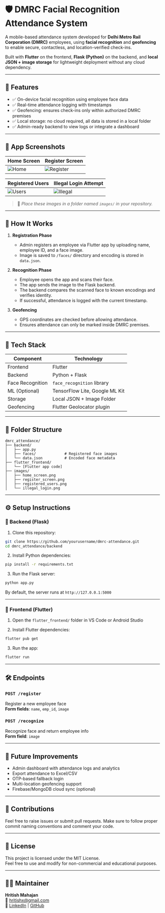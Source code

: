 # 🛡️ DMRC Facial Recognition Attendance System

A mobile-based attendance system developed for **Delhi Metro Rail Corporation (DMRC)** employees, using **facial recognition** and **geofencing** to enable secure, contactless, and location-verified check-ins.

Built with **Flutter** on the frontend, **Flask (Python)** on the backend, and **local JSON + image storage** for lightweight deployment without any cloud dependency.

---

## 🚀 Features

- ✅ On-device facial recognition using employee face data  
- ✅ Real-time attendance logging with timestamps  
- ✅ Geofencing: ensures check-ins only within authorized DMRC premises  
- ✅ Local storage: no cloud required, all data is stored in a local folder  
- ✅ Admin-ready backend to view logs or integrate a dashboard  

---

## 📸 App Screenshots

| Home Screen | Register Screen |
|-------------|-----------------|
| ![Home](./assets/home.PNG) | ![Register](./assets/register.png) |

| Registered Users | Illegal Login Attempt |
|------------------|------------------------|
| ![Users](assets/registered_users.png) | ![Illegal](assets/illegal_login.png) |

> 📝 *Place these images in a folder named `images/` in your repository.*

---

## 🧠 How It Works

1. **Registration Phase**  
   - Admin registers an employee via Flutter app by uploading name, employee ID, and a face image.  
   - Image is saved to `/faces/` directory and encoding is stored in `data.json`.

2. **Recognition Phase**  
   - Employee opens the app and scans their face.  
   - The app sends the image to the Flask backend.  
   - The backend compares the scanned face to known encodings and verifies identity.  
   - If successful, attendance is logged with the current timestamp.

3. **Geofencing**  
   - GPS coordinates are checked before allowing attendance.  
   - Ensures attendance can only be marked inside DMRC premises.

---

## 🧰 Tech Stack

| Component       | Technology                      |
|-----------------|---------------------------------|
| Frontend        | Flutter                         |
| Backend         | Python + Flask                  |
| Face Recognition| `face_recognition` library      |
| ML (Optional)   | TensorFlow Lite, Google ML Kit  |
| Storage         | Local JSON + Image Folder       |
| Geofencing      | Flutter Geolocator plugin       |

---

## 📂 Folder Structure

```
dmrc_attendance/
├── backend/
│   ├── app.py
│   ├── faces/             # Registered face images
│   └── data.json          # Encoded face metadata
├── flutter_frontend/
│   └── [Flutter app code]
├── images/
│   ├── home_screen.png
│   ├── register_screen.png
│   ├── registered_users.png
│   └── illegal_login.png
```

---

## ⚙️ Setup Instructions

### 🔧 Backend (Flask)

1. Clone this repository:
```bash
git clone https://github.com/yourusername/dmrc-attendance.git
cd dmrc_attendance/backend
```

2. Install Python dependencies:
```bash
pip install -r requirements.txt
```

3. Run the Flask server:
```bash
python app.py
```

By default, the server runs at `http://127.0.0.1:5000`

---

### 📱 Frontend (Flutter)

1. Open the `flutter_frontend/` folder in VS Code or Android Studio

2. Install Flutter dependencies:
```bash
flutter pub get
```

3. Run the app:
```bash
flutter run
```

---

## 🛠️ Endpoints

### `POST /register`  
Register a new employee face  
**Form fields**: `name`, `emp_id`, `image`

### `POST /recognize`  
Recognize face and return employee info  
**Form field**: `image`

---

## 📍 Future Improvements

- Admin dashboard with attendance logs and analytics  
- Export attendance to Excel/CSV  
- OTP-based fallback login  
- Multi-location geofencing support  
- Firebase/MongoDB cloud sync (optional)  

---

## 🤝 Contributions

Feel free to raise issues or submit pull requests. Make sure to follow proper commit naming conventions and comment your code.

---

## 📄 License

This project is licensed under the MIT License.  
Feel free to use and modify for non-commercial and educational purposes.

---

## 🙋‍♂️ Maintainer

**Hritish Mahajan**  
📧 hritishx@gmail.com  
🔗 [LinkedIn](https://linkedin.com/in/hritish-mahajan) | [GitHub](https://github.com/hritishmahajan)
